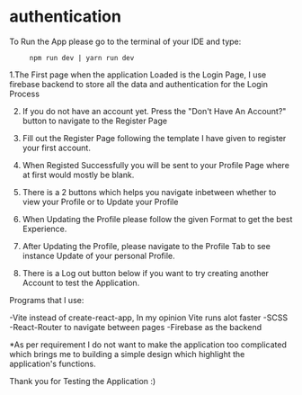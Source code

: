 # authentication
 

To Run the App please go to the terminal of your IDE and type: 

         npm run dev | yarn run dev
         
1.The First page when the application Loaded is the Login Page, I use firebase backend to store all the data and authentication for the Login Process

2. If you do not have an account yet. Press the "Don't Have An Account?" button to navigate to the Register Page

3. Fill out the Register Page following the template I have given to register your first account.

4. When Registed Successfully you will be sent to your Profile Page where at first would mostly be blank.

5. There is a 2 buttons which helps you navigate inbetween whether to view your Profile or to Update your Profile

6. When Updating the Profile please follow the given Format to get the best Experience.

7. After Updating the Profile, please navigate to the Profile Tab to see instance Update of your personal Profile.

8. There is a Log out button below if you want to try creating another Account to test the Application.

Programs that I use:

-Vite instead of create-react-app, In my opinion Vite runs alot faster
-SCSS
-React-Router to navigate between pages
-Firebase as the backend

*As per requirement I do not want to make the application too complicated which brings me to building a simple design which highlight the application's functions.

Thank you for Testing the Application :) 
